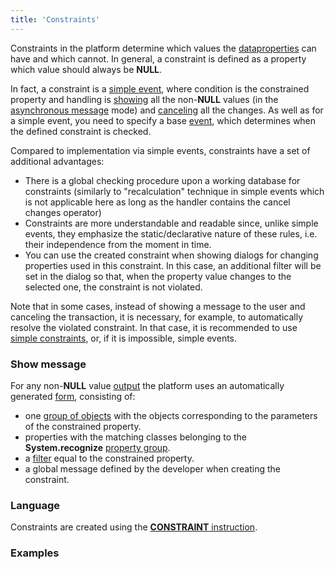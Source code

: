 ```yaml
---
title: 'Constraints'
---
```


Constraints in the platform determine which values the [data](Data_properties_DATA.md)[properties](Properties.md) can have and which cannot. In general, a constraint is defined as a property which value should always be **NULL**.

In fact, a constraint is a [simple event](Simple_event.md), where condition is the constrained property and handling is [showing](#show-message) all the non-**NULL** values (in the [asynchronous message](In_a_print_view_PRINT.md#interactive-print-view) mode) and [canceling](Cancel_changes_CANCEL.md) all the changes. As well as for a simple event, you need to specify a base [event](Events.md), which determines when the defined constraint is checked. 

Compared to implementation via simple events, constraints have a set of additional advantages:

-   There is a global checking procedure upon a working database for constraints (similarly to "recalculation" technique in simple events which is not applicable here as long as the handler contains the cancel changes operator)
-   Constraints are more understandable and readable since, unlike simple events, they emphasize the static/declarative nature of these rules, i.e. their independence from the moment in time.
-   You can use the created constraint when showing dialogs for changing properties used in this constraint. In this case, an additional filter will be set in the dialog so that, when the property value changes to the selected one, the constraint is not violated.

Note that in some cases, instead of showing a message to the user and canceling the transaction, it is necessary, for example, to automatically resolve the violated constraint. In that case, it is recommended to use [simple constraints](Simple_constraints.md), or, if it is impossible, simple events.

### Show message

For any non-**NULL** value [output](In_a_print_view_PRINT.md) the platform uses an automatically generated [form](Forms.md), consisting of:

-   one [group of objects](Form_structure.md#objects) with the objects corresponding to the parameters of the constrained property.
-   properties with the matching classes belonging to the **System.recognize** [property group](Groups_of_properties_and_actions.md).
-   a [filter](Form_structure.md#filters) equal to the constrained property.
-   a global message defined by the developer when creating the constraint.

### Language

Constraints are created using the [**CONSTRAINT** instruction](CONSTRAINT_instruction.md). 

### Examples

